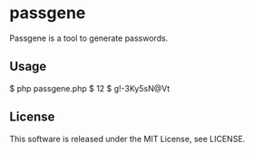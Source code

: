 # passgene

Passgene is a tool to generate passwords.

## Usage

$ php passgene.php
$ 12
$ g!-3Ky5sN@Vt

## License

This software is released under the MIT License, see LICENSE.
